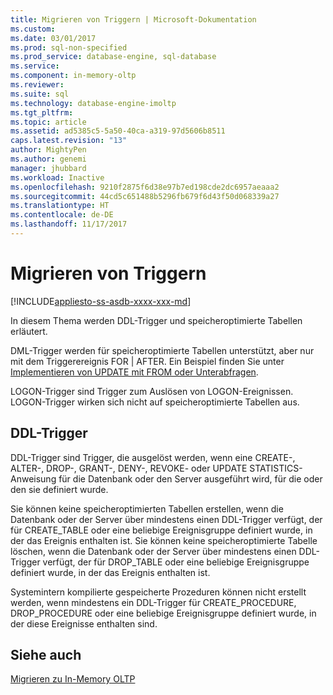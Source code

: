 ```yaml
---
title: Migrieren von Triggern | Microsoft-Dokumentation
ms.custom: 
ms.date: 03/01/2017
ms.prod: sql-non-specified
ms.prod_service: database-engine, sql-database
ms.service: 
ms.component: in-memory-oltp
ms.reviewer: 
ms.suite: sql
ms.technology: database-engine-imoltp
ms.tgt_pltfrm: 
ms.topic: article
ms.assetid: ad5385c5-5a50-40ca-a319-97d5606b8511
caps.latest.revision: "13"
author: MightyPen
ms.author: genemi
manager: jhubbard
ms.workload: Inactive
ms.openlocfilehash: 9210f2875f6d38e97b7ed198cde2dc6957aeaaa2
ms.sourcegitcommit: 44cd5c651488b5296fb679f6d43f50d068339a27
ms.translationtype: HT
ms.contentlocale: de-DE
ms.lasthandoff: 11/17/2017
---
```

# <a name="migrating-triggers"></a>Migrieren von Triggern
[!INCLUDE[appliesto-ss-asdb-xxxx-xxx-md](../../includes/appliesto-ss-asdb-xxxx-xxx-md.md)]

  In diesem Thema werden DDL-Trigger und speicheroptimierte Tabellen erläutert.  
  
 DML-Trigger werden für speicheroptimierte Tabellen unterstützt, aber nur mit dem Triggerereignis FOR | AFTER. Ein Beispiel finden Sie unter [Implementieren von UPDATE mit FROM oder Unterabfragen](../../relational-databases/in-memory-oltp/implementing-update-with-from-or-subqueries.md). 
  
 LOGON-Trigger sind Trigger zum Auslösen von LOGON-Ereignissen. LOGON-Trigger wirken sich nicht auf speicheroptimierte Tabellen aus.  
  
## <a name="ddl-triggers"></a>DDL-Trigger  
 DDL-Trigger sind Trigger, die ausgelöst werden, wenn eine CREATE-, ALTER-, DROP-, GRANT-, DENY-, REVOKE- oder UPDATE STATISTICS-Anweisung für die Datenbank oder den Server ausgeführt wird, für die oder den sie definiert wurde.  
  
 Sie können keine speicheroptimierten Tabellen erstellen, wenn die Datenbank oder der Server über mindestens einen DDL-Trigger verfügt, der für CREATE_TABLE oder eine beliebige Ereignisgruppe definiert wurde, in der das Ereignis enthalten ist. Sie können keine speicheroptimierte Tabelle löschen, wenn die Datenbank oder der Server über mindestens einen DDL-Trigger verfügt, der für DROP_TABLE oder eine beliebige Ereignisgruppe definiert wurde, in der das Ereignis enthalten ist.  
  
 Systemintern kompilierte gespeicherte Prozeduren können nicht erstellt werden, wenn mindestens ein DDL-Trigger für CREATE_PROCEDURE, DROP_PROCEDURE oder eine beliebige Ereignisgruppe definiert wurde, in der diese Ereignisse enthalten sind.  
  
## <a name="see-also"></a>Siehe auch  
 [Migrieren zu In-Memory OLTP](../../relational-databases/in-memory-oltp/migrating-to-in-memory-oltp.md)  
  
  
